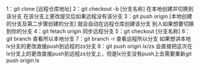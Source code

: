 
1：git clone [远程仓库地址]
2：git checkout -b [分支名称] 在本地创建并切换到该分支
在该分支上更改提交后如果远程没有该分支
3：git push origin [本地创建的分支及第二步骤创建的分支] 就会自动在远程仓库创建该分支
别人如果想要切换到你的分支
4：git fetach origin 同步远程分支
5：git checkout [分支名称] 
6：git branch 查看所以本地分支
7：git branch -r 查看远程所以分支
如果想讲本地lx分支的更改直接push到远程的zs分支
8：git push origin lx/zs 会直接把这次在lx分支上的更改直接push到远程zs分支上，但是lx分支没有push上去需要重新git push origin lx